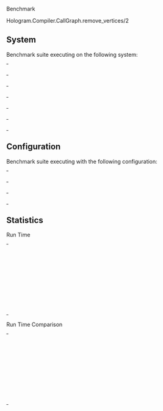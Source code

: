 Benchmark

Hologram.Compiler.CallGraph.remove_vertices/2

## System

Benchmark suite executing on the following system:

<table style="width: 1%">
  <tr>
    <th style="width: 1%; white-space: nowrap">Operating System</th>
    <td>macOS</td>
  </tr><tr>
    <th style="white-space: nowrap">CPU Information</th>
    <td style="white-space: nowrap">Apple M1 Pro</td>
  </tr><tr>
    <th style="white-space: nowrap">Number of Available Cores</th>
    <td style="white-space: nowrap">10</td>
  </tr><tr>
    <th style="white-space: nowrap">Available Memory</th>
    <td style="white-space: nowrap">16 GB</td>
  </tr><tr>
    <th style="white-space: nowrap">Elixir Version</th>
    <td style="white-space: nowrap">1.18.2</td>
  </tr><tr>
    <th style="white-space: nowrap">Erlang Version</th>
    <td style="white-space: nowrap">27.2.4</td>
  </tr>
</table>

## Configuration

Benchmark suite executing with the following configuration:

<table style="width: 1%">
  <tr>
    <th style="width: 1%">:time</th>
    <td style="white-space: nowrap">10 s</td>
  </tr><tr>
    <th>:parallel</th>
    <td style="white-space: nowrap">1</td>
  </tr><tr>
    <th>:warmup</th>
    <td style="white-space: nowrap">2 s</td>
  </tr>
</table>

## Statistics



Run Time

<table style="width: 1%">
  <tr>
    <th>Name</th>
    <th style="text-align: right">IPS</th>
    <th style="text-align: right">Average</th>
    <th style="text-align: right">Devitation</th>
    <th style="text-align: right">Median</th>
    <th style="text-align: right">99th&nbsp;%</th>
  </tr>

  <tr>
    <td style="white-space: nowrap">1 vertex</td>
    <td style="white-space: nowrap; text-align: right">72.56 K</td>
    <td style="white-space: nowrap; text-align: right">13.78 &micro;s</td>
    <td style="white-space: nowrap; text-align: right">&plusmn;93.57%</td>
    <td style="white-space: nowrap; text-align: right">12.17 &micro;s</td>
    <td style="white-space: nowrap; text-align: right">31.54 &micro;s</td>
  </tr>

  <tr>
    <td style="white-space: nowrap">2 vertices</td>
    <td style="white-space: nowrap; text-align: right">48.69 K</td>
    <td style="white-space: nowrap; text-align: right">20.54 &micro;s</td>
    <td style="white-space: nowrap; text-align: right">&plusmn;131.00%</td>
    <td style="white-space: nowrap; text-align: right">18.13 &micro;s</td>
    <td style="white-space: nowrap; text-align: right">32.23 &micro;s</td>
  </tr>

  <tr>
    <td style="white-space: nowrap">4 vertices</td>
    <td style="white-space: nowrap; text-align: right">34.40 K</td>
    <td style="white-space: nowrap; text-align: right">29.07 &micro;s</td>
    <td style="white-space: nowrap; text-align: right">&plusmn;108.64%</td>
    <td style="white-space: nowrap; text-align: right">25.96 &micro;s</td>
    <td style="white-space: nowrap; text-align: right">43.31 &micro;s</td>
  </tr>

  <tr>
    <td style="white-space: nowrap">8 vertices</td>
    <td style="white-space: nowrap; text-align: right">12.57 K</td>
    <td style="white-space: nowrap; text-align: right">79.57 &micro;s</td>
    <td style="white-space: nowrap; text-align: right">&plusmn;30.17%</td>
    <td style="white-space: nowrap; text-align: right">76.06 &micro;s</td>
    <td style="white-space: nowrap; text-align: right">109.96 &micro;s</td>
  </tr>

  <tr>
    <td style="white-space: nowrap">16 vertices</td>
    <td style="white-space: nowrap; text-align: right">6.56 K</td>
    <td style="white-space: nowrap; text-align: right">152.53 &micro;s</td>
    <td style="white-space: nowrap; text-align: right">&plusmn;16.27%</td>
    <td style="white-space: nowrap; text-align: right">147.50 &micro;s</td>
    <td style="white-space: nowrap; text-align: right">208.98 &micro;s</td>
  </tr>

  <tr>
    <td style="white-space: nowrap">32 vertices</td>
    <td style="white-space: nowrap; text-align: right">3.02 K</td>
    <td style="white-space: nowrap; text-align: right">330.80 &micro;s</td>
    <td style="white-space: nowrap; text-align: right">&plusmn;14.47%</td>
    <td style="white-space: nowrap; text-align: right">323.02 &micro;s</td>
    <td style="white-space: nowrap; text-align: right">439.68 &micro;s</td>
  </tr>

</table>


Run Time Comparison

<table style="width: 1%">
  <tr>
    <th>Name</th>
    <th style="text-align: right">IPS</th>
    <th style="text-align: right">Slower</th>
  <tr>
    <td style="white-space: nowrap">1 vertex</td>
    <td style="white-space: nowrap;text-align: right">72.56 K</td>
    <td>&nbsp;</td>
  </tr>

  <tr>
    <td style="white-space: nowrap">2 vertices</td>
    <td style="white-space: nowrap; text-align: right">48.69 K</td>
    <td style="white-space: nowrap; text-align: right">1.49x</td>
  </tr>

  <tr>
    <td style="white-space: nowrap">4 vertices</td>
    <td style="white-space: nowrap; text-align: right">34.40 K</td>
    <td style="white-space: nowrap; text-align: right">2.11x</td>
  </tr>

  <tr>
    <td style="white-space: nowrap">8 vertices</td>
    <td style="white-space: nowrap; text-align: right">12.57 K</td>
    <td style="white-space: nowrap; text-align: right">5.77x</td>
  </tr>

  <tr>
    <td style="white-space: nowrap">16 vertices</td>
    <td style="white-space: nowrap; text-align: right">6.56 K</td>
    <td style="white-space: nowrap; text-align: right">11.07x</td>
  </tr>

  <tr>
    <td style="white-space: nowrap">32 vertices</td>
    <td style="white-space: nowrap; text-align: right">3.02 K</td>
    <td style="white-space: nowrap; text-align: right">24.0x</td>
  </tr>

</table>